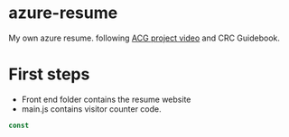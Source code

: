 # azure-resume
My own azure resume. following [ACG project video](https://www.youtube.com/watch?v=ieYrBWmkfno&t=2615s) and CRC Guidebook.

# First steps

- Front end folder contains the resume website
- main.js contains visitor counter code.

```js
const
```

